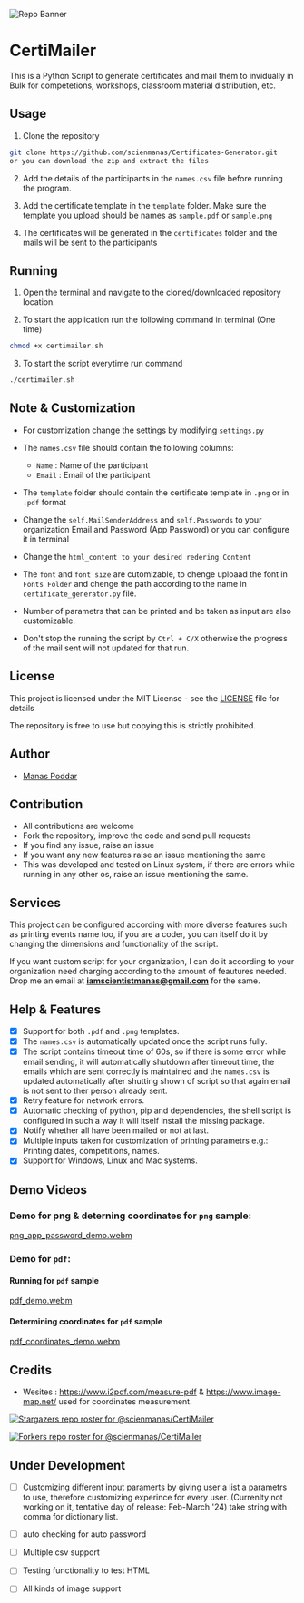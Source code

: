 ![Repo Banner](https://github.com/scienmanas/CertiMailer/assets/99756067/dc6bfeda-db3b-44f6-b420-8398b8d552be)

# CertiMailer
This is a Python Script to generate certificates and mail them to invidually in Bulk for competetions, workshops, classroom material distribution, etc.

## Usage

1. Clone the repository
```bash
git clone https://github.com/scienmanas/Certificates-Generator.git
or you can download the zip and extract the files
```

2. Add the details of the participants in the `names.csv` file before running the program.

3. Add the certificate template in the `template` folder. Make sure the template you upload should be names as `sample.pdf` or `sample.png`

4. The certificates will be generated in the `certificates` folder and the mails will be sent to the participants

## Running 

1. Open the terminal and navigate to the cloned/downloaded repository location.

2. To start the application run the following command in terminal (One time)
```bash
chmod +x certimailer.sh
```

3. To start the script everytime run command 
```bash
./certimailer.sh
```

## Note & Customization

- For customization change the settings by modifying `settings.py`

- The `names.csv` file should contain the following columns:
    - `Name` : Name of the participant
    - `Email` : Email of the participant

- The `template` folder should contain the certificate template in `.png` or in `.pdf` format
- Change the `self.MailSenderAddress` and `self.Passwords` to your organization Email and Password (App Password) or you can configure it in terminal
- Change the `html_content to your desired redering Content` 

- The `font` and `font size` are cutomizable, to chenge uploaad the font in `Fonts Folder` and chenge the path according to the name in `certificate_generator.py` file.

- Number of parametrs that can be printed and be taken as input are also customizable.

- Don't stop the running the script by `Ctrl + C/X` otherwise the progress of the mail sent will not updated for that run.

## License

This project is licensed under the MIT License - see the [LICENSE](LICENSE) file for details

The repository is free to use but copying this is strictly prohibited.

## Author

- [Manas Poddar](https://www.instagram.com/scienmanas/)

## Contribution

- All contributions are welcome
- Fork the repository, improve the code and send pull requests
- If you find any issue, raise an issue
- If you want any new features raise an issue mentioning the same
- This was developed and tested on Linux system, if there are errors while running in any other os, raise an issue mentioning the same.

<!-- ## Feautres under development  -->

## Services 

This project can be configured according with more diverse features such as printing events name too, if you are a coder, you can itself do it by changing the dimensions and functionality of the script.

If you want custom script for your organization, I can do it according to your organization need charging according to the amount of feautures needed. Drop me an email at **iamscientistmanas@gmail.com** for the same.


## Help & Features

- [X] Support for both `.pdf` and `.png` templates.
- [x] The `names.csv` is automatically updated once the script runs fully.
- [x] The script contains timeout time of 60s, so if there is some error while email sending, it will automatically shutdown after timeout time, the emails which are sent correctly is maintained and the `names.csv` is updated automatically after shutting shown of script so that again email is not sent to ther person already sent.
- [x] Retry feature for network errors.
- [x] Automatic checking of python, pip and dependencies, the shell script is configured in such a way it will itself install the missing package.
- [x] Notify whether all have been mailed or not at last.
- [X] Multiple inputs taken for customization of printing parametrs e.g.: Printing dates, competitions, names.
- [x] Support for Windows, Linux and Mac systems.

## Demo Videos 

### Demo for png & deterning coordinates for `png` sample: 

[png_app_password_demo.webm](https://github.com/scienmanas/CertiMailer/assets/99756067/c2267784-ea5f-400d-ae8e-6923c1b38e4f)

### Demo for `pdf`:

#### Running for `pdf` sample

[pdf_demo.webm](https://github.com/scienmanas/CertiMailer/assets/99756067/8bffdd36-b093-4d4a-aadc-11230b86cb4e)

#### Determining coordinates for `pdf` sample

[pdf_coordinates_demo.webm](https://github.com/scienmanas/CertiMailer/assets/99756067/0e9d664d-ff87-4663-a8f9-2e8103e5a344)


## Credits

- Wesites : https://www.i2pdf.com/measure-pdf & https://www.image-map.net/ used for coordinates measurement.

[![Stargazers repo roster for @scienmanas/CertiMailer](https://reporoster.com/stars/dark/scienmanas/CertiMailer)](https://github.com/scienmanas/CertiMailer/stargazers)

[![Forkers repo roster for @scienmanas/CertiMailer](https://reporoster.com/forks/dark/scienmanas/CertiMailer)](https://github.com/scienmanas/CertiMailer/network/members)

## Under Development

- [ ] Customizing different input paramerts by giving user a list a parametrs to use, therefore customizing experince for every user. (Currenlty not working on it, tentative day of release: Feb-March '24) take string with comma for dictionary list.

- [ ] auto checking for auto password

- [ ] Multiple csv support

- [ ] Testing functionality to test HTML 

 - [ ] All kinds of image support
